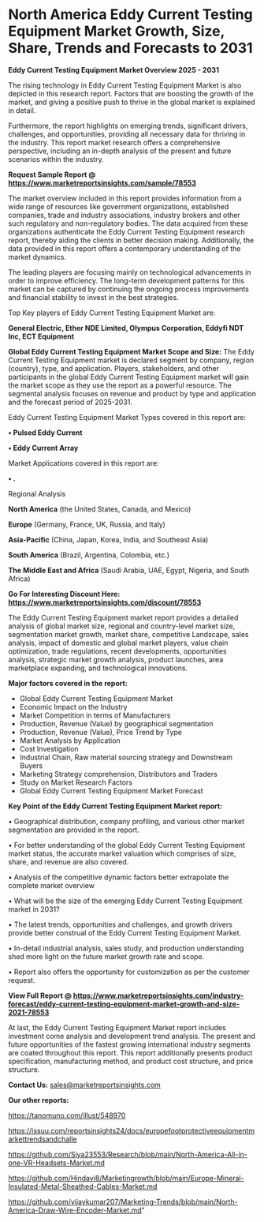 # North America Eddy Current Testing Equipment Market Growth, Size, Share, Trends and Forecasts to 2031

<Strong> Eddy Current Testing Equipment Market Overview 2025 - 2031</strong>

The rising technology in Eddy Current Testing Equipment Market is also depicted in this research report. Factors that are boosting the growth of the market, and giving a positive push to thrive in the global market is explained in detail.

Furthermore, the report highlights on emerging trends, significant drivers, challenges, and opportunities, providing all necessary data for thriving in the industry. This report market research offers a comprehensive perspective, including an in-depth analysis of the present and future scenarios within the industry.

<strong>Request Sample Report @ <a href=https://www.marketreportsinsights.com/sample/78553>https://www.marketreportsinsights.com/sample/78553</a></strong>

The market overview included in this report provides information from a wide range of resources like government organizations, established companies, trade and industry associations, industry brokers and other such regulatory and non-regulatory bodies. The data acquired from these organizations authenticate the Eddy Current Testing Equipment research report, thereby aiding the clients in better decision making. Additionally, the data provided in this report offers a contemporary understanding of the market dynamics.

The leading players are focusing mainly on technological advancements in order to improve efficiency. The long-term development patterns for this market can be captured by continuing the ongoing process improvements and financial stability to invest in the best strategies.

Top Key players of Eddy Current Testing Equipment Market are:

<strong>General Electric, Ether NDE Limited, Olympus Corporation, Eddyfi NDT Inc, ECT Equipment</strong>

<strong><b>Global Eddy Current Testing Equipment Market Scope and Size:</b></strong>
The Eddy Current Testing Equipment market is declared segment by company, region (country), type, and application. Players, stakeholders, and other participants in the global Eddy Current Testing Equipment market will gain the market scope as they use the report as a powerful resource. The segmental analysis focuses on revenue and product by type and application and the forecast period of 2025-2031.

Eddy Current Testing Equipment Market Types covered in this report are:

<strong>• Pulsed Eddy Current

• Eddy Current Array</strong>

Market Applications covered in this report are:

<strong>• .</strong> 

Regional Analysis

<strong>North America</strong> (the United States, Canada, and Mexico)

<strong>Europe</strong> (Germany, France, UK, Russia, and Italy)

<strong>Asia-Pacific</strong> (China, Japan, Korea, India, and Southeast Asia)

<strong>South America</strong> (Brazil, Argentina, Colombia, etc.)

<strong>The Middle East and Africa</strong> (Saudi Arabia, UAE, Egypt, Nigeria, and South Africa)

<strong>Go For Interesting Discount Here: <a href=https://www.marketreportsinsights.com/discount/78553>https://www.marketreportsinsights.com/discount/78553</a></strong>

The Eddy Current Testing Equipment market report provides a detailed analysis of global market size, regional and country-level market size, segmentation market growth, market share, competitive Landscape, sales analysis, impact of domestic and global market players, value chain optimization, trade regulations, recent developments, opportunities analysis, strategic market growth analysis, product launches, area marketplace expanding, and technological innovations.

<strong><b>Major factors covered in the report:</b></strong>
<ul>
  <li>Global Eddy Current Testing Equipment Market </li>
  <li>Economic Impact on the Industry</li>
  <li>Market Competition in terms of Manufacturers</li>
  <li>Production, Revenue (Value) by geographical segmentation</li>
  <li>Production, Revenue (Value), Price Trend by Type</li>
  <li>Market Analysis by Application</li>
  <li>Cost Investigation</li>
  <li>Industrial Chain, Raw material sourcing strategy and Downstream Buyers</li>
  <li>Marketing Strategy comprehension, Distributors and Traders</li>
  <li>Study on Market Research Factors</li>
  <li>Global Eddy Current Testing Equipment Market Forecast</li>
</ul>

<strong><b>Key Point of the Eddy Current Testing Equipment Market report:</b></strong>

• Geographical distribution, company profiling, and various other market segmentation are provided in the report.

• For better understanding of the global Eddy Current Testing Equipment market status, the accurate market valuation which comprises of size, share, and revenue are also covered.

• Analysis of the competitive dynamic factors better extrapolate the complete market overview

• What will be the size of the emerging Eddy Current Testing Equipment market in 2031?

• The latest trends, opportunities and challenges, and growth drivers provide better construal of the Eddy Current Testing Equipment Market.

• In-detail industrial analysis, sales study, and production understanding shed more light on the future market growth rate and scope.

• Report also offers the opportunity for customization as per the customer request.

<strong><b>View Full Report @ <a href=https://www.marketreportsinsights.com/industry-forecast/eddy-current-testing-equipment-market-growth-and-size-2021-78553>https://www.marketreportsinsights.com/industry-forecast/eddy-current-testing-equipment-market-growth-and-size-2021-78553</a></b></strong>


At last, the Eddy Current Testing Equipment Market report includes investment come analysis and development trend analysis. The present and future opportunities of the fastest growing international industry segments are coated throughout this report. This report additionally presents product specification, manufacturing method, and product cost structure, and price structure.

<strong>Contact Us:</strong>
sales@marketreportsinsights.com

<strong>Our other reports:</strong>

<a href=https://tanomuno.com/illust/548970>https://tanomuno.com/illust/548970</a>

<a href=https://issuu.com/reportsinsights24/docs/europefootprotectiveequipmentmarkettrendsandchalle>https://issuu.com/reportsinsights24/docs/europefootprotectiveequipmentmarkettrendsandchalle</a>

<a href=https://github.com/Siya23553/Research/blob/main/North-America-All-in-one-VR-Headsets-Market.md>https://github.com/Siya23553/Research/blob/main/North-America-All-in-one-VR-Headsets-Market.md</a>

<a href=https://github.com/Hindavi8/Marketingrowth/blob/main/Europe-Mineral-Insulated-Metal-Sheathed-Cables-Market.md>https://github.com/Hindavi8/Marketingrowth/blob/main/Europe-Mineral-Insulated-Metal-Sheathed-Cables-Market.md</a>

<a href=https://github.com/vijaykumar207/Marketing-Trends/blob/main/North-America-Draw-Wire-Encoder-Market.md>https://github.com/vijaykumar207/Marketing-Trends/blob/main/North-America-Draw-Wire-Encoder-Market.md</a>"
